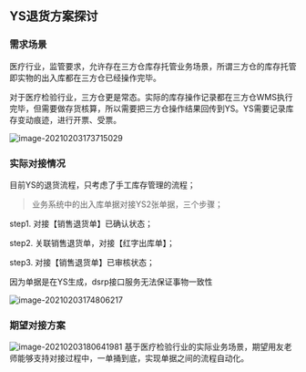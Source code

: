 ## YS退货方案探讨

### 需求场景

​		医疗行业，监管要求，允许存在三方仓库存托管业务场景，所谓三方仓的库存托管即实物的出入库都在三方仓已经操作完毕。

​		对于医疗检验行业，三方仓更是常态。实际的库存操作记录都在三方仓WMS执行完毕，但需要做存货核算，所以需要把三方仓操作结果回传到YS。YS需要记录库存变动痕迹，进行开票、受票。

![image-20210203173715029](C:\Users\Administrator\AppData\Roaming\Typora\typora-user-images\image-20210203173715029.png)



### 实际对接情况

目前YS的退货流程，只考虑了手工库存管理的流程；

> 业务系统中的出入库单据对接YS2张单据，三个步骤；

step1. 对接【销售退货单】已确认状态；

step2. 关联销售退货单，对接【红字出库单】；

step3. 对接【销售退货单】已审核状态；

因为单据是在YS生成，dsrp接口服务无法保证事物一致性

![image-20210203174806217](C:\Users\Administrator\AppData\Roaming\Typora\typora-user-images\image-20210203174806217.png)

### 期望对接方案

![image-20210203180641981](C:\Users\Administrator\AppData\Roaming\Typora\typora-user-images\image-20210203180641981.png)
基于医疗检验行业的实际业务场景，期望用友老师能够支持对接过程中，一单捅到底，实现单据之间的流程自动化。
